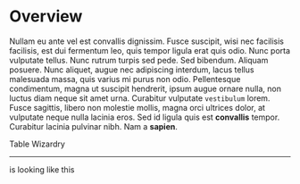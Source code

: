 Overview
========

Nullam eu ante vel est convallis dignissim. Fusce suscipit, wisi nec
facilisis facilisis, est dui fermentum leo, quis tempor ligula erat quis
odio. Nunc porta vulputate tellus. Nunc rutrum turpis sed pede. Sed
bibendum. Aliquam posuere. Nunc aliquet, augue nec adipiscing interdum,
lacus tellus malesuada massa, quis varius mi purus non odio.
Pellentesque condimentum, magna ut suscipit hendrerit, ipsum augue
ornare nulla, non luctus diam neque sit amet urna. Curabitur vulputate
`vestibulum` lorem. Fusce sagittis, libero non molestie mollis, magna
orci ultrices dolor, at vulputate neque nulla lacinia eros. Sed id
ligula quis est **convallis** tempor. Curabitur lacinia pulvinar nibh.
Nam a **sapien**.

  Table   Wizardry
  ------- ----------
  is      looking
  like    this


